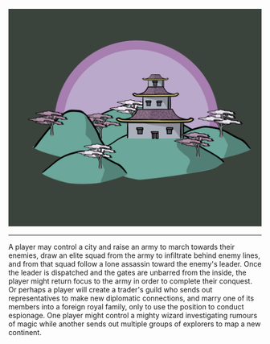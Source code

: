 
![Town Pink|60](/content/media/rpg/townpink.png)

---

A player may control a city and raise an army to march towards their enemies, draw an elite squad from the army to infiltrate behind enemy lines, and from that squad follow a lone assassin toward the enemy's leader.  Once the leader is dispatched and the gates are unbarred from the inside, the player might return focus to the army in order to complete their conquest.  Or perhaps a player will create a trader's guild who sends out representatives to make new diplomatic connections, and marry one of its members into a foreign royal family, only to use the position to conduct espionage.  One player might control a mighty wizard investigating rumours of magic while another sends out multiple groups of explorers to map a new continent.


